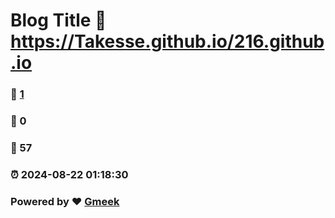 # Blog Title :link: https://Takesse.github.io/216.github.io 
### :page_facing_up: [1](https://Takesse.github.io/216.github.io/tag.html) 
### :speech_balloon: 0 
### :hibiscus: 57 
### :alarm_clock: 2024-08-22 01:18:30 
### Powered by :heart: [Gmeek](https://github.com/Meekdai/Gmeek)
